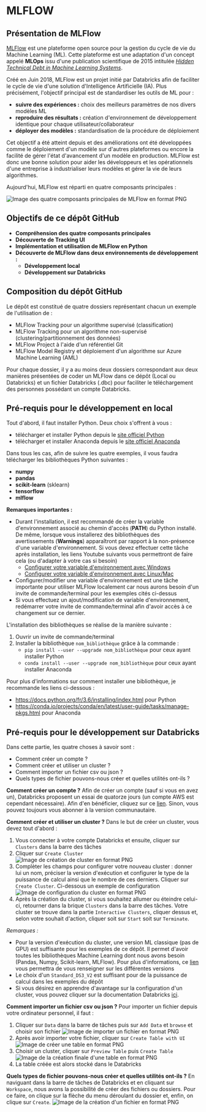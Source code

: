 MLFLOW
======


Présentation de MLFlow
----------------------

[MLFlow](https://www.mlflow.org/) est une plateforme open source pour la gestion du cycle de vie du Machine Learning (ML). Cette plateforme est une adaptation d'un concept appelé **MLOps** issu d'une publication scientifique de 2015 intitulée [*Hidden Technical Debt in Machine Learning Systems*](http://papers.nips.cc/paper/5656-hidden-technical-debt-in-machine-learning-systems.pdf).

Créé en Juin 2018, MLFlow est un projet initié par Databricks afin de faciliter le cycle de vie d'une solution d'Intelligence Artificielle (IA). Plus précisément, l'objectif principal est de standardiser les outils de ML pour :
 * **suivre des expériences :** choix des meilleurs paramètres de nos divers modèles ML
 * **reproduire des résultats :** création d'environnement de développement identique pour chaque utilisateur/collaborateur
 * **déployer des modèles :** standardisation de la procédure de déploiement

Cet objectif a été atteint depuis et des améliorations ont été développées comme le déploiement d'un modèle sur d'autres plateformes ou encore la facilité de gérer l'état d'avancement d'un modèle en production. MLFlow est donc une bonne solution pour aider les développeurs et les opérationnels d'une entreprise à industrialiser leurs modèles et gérer la vie de leurs algorithmes. 

Aujourd'hui, MLFlow est réparti en quatre composants principales :

![Image des quatre composants principales de MLFlow en format PNG](Images/MLFlow_quatre_composants.PNG)

Objectifs de ce dépôt GitHub
----------------------------

 * **Compréhension des quatre composants principales**
 * **Découverte de Tracking UI**
 * **Implémentation et utilisation de MLFlow en Python**
 * **Découverte de MLFlow dans deux environnements de développement :**
   * **Développement local**
   * **Développement sur Databricks**

Composition du dépôt GitHub
---------------------------

Le dépôt est constitué de quatre dossiers représentant chacun un exemple de l'utilisation de :
 * MLFlow Tracking pour un algorithme supervisé (classification)
 * MLFlow Tracking pour un algorithme non-supervisé (clustering/partitionnement des données)
 * MLFlow Project à l'aide d'un référentiel Git
 * MLFlow Model Registry et déploiement d'un algorithme sur Azure Machine Learning (AML)

Pour chaque dossier, il y a au moins deux dossiers correspondant aux deux manières présentées de coder un MLFlow dans ce dépôt (Local ou Databricks) et un fichier Databricks (.dbc) pour faciliter le téléchargement des personnes possédant un compte Databricks.

Pré-requis pour le développement en local
-----------------------------------------

Tout d'abord, il faut installer Python. Deux choix s'offrent à vous :
 * télécharger et installer Python depuis le [site officiel Python](https://www.python.org/downloads/)
 * télécharger et installer Anaconda depuis le [site officiel Anaconda](https://www.anaconda.com/products/individual)
 
Dans tous les cas, afin de suivre les quatre exemples, il vous faudra télécharger les bibliothèques Python suivantes : 
 * **numpy**
 * **pandas**
 * **scikit-learn** (sklearn)
 * **tensorflow**
 * **mlflow**

**Remarques importantes :** 
 * Durant l'installation, il est recommandé de créer la variable d'environnement associé au chemin d'accès (**PATH**) du Python installé. De même, lorsque vous installerez des bibliothèques des avertissements (**Warnings**) apparaîtront par rapport à la non-présence d'une variable d'environnement. Si vous devez effectuer cette tâche après installation, les liens Youtube suivants vous permettront de faire cela (ou d'adapter à votre cas si besoin)
   * [Configurer votre variable d'environnement avec Windows](https://www.youtube.com/watch?v=M2BWTJXDJXY)
   * [Configurer votre variable d'environnement avec Linux/Mac](https://www.youtube.com/watch?v=NvAYH5Qu_YQ)
 * Configurer/modifier une variable d'environnement est une tâche importante pour utiliser MLFlow localement car nous aurons besoin d'un invite de commande/terminal pour les exemples cités ci-dessus
 * Si vous effectuez un ajout/modification de variable d'environnement, redémarrer votre invite de commande/terminal afin d'avoir accès à ce changement sur ce dernier.

L'installation des bibliothèques se réalise de la manière suivante :
  1. Ouvrir un invite de commande/terminal
  2. Installer la bibliothèque `nom_bibliothèque` grâce à la commande : 
     * `pip install --user --upgrade nom_bibliothèque` pour ceux ayant installer Python 
     * `conda install --user --upgrade nom_bibliothèque` pour ceux ayant installer Anaconda

Pour plus d'informations sur comment installer une bibliothèque, je recommande les liens ci-dessous : 
* https://docs.python.org/fr/3.6/installing/index.html pour Python
* https://conda.io/projects/conda/en/latest/user-guide/tasks/manage-pkgs.html pour Anaconda

Pré-requis pour le développement sur Databricks
-----------------------------------------------

Dans cette partie, les quatre choses à savoir sont :
* Comment créer un compte ?
* Comment créer et utiliser un cluster ?
* Comment importer un fichier csv ou json ?
* Quels types de fichier pouvons-nous créer et quelles utilités ont-ils ?

**Comment créer un compte ?**
Afin de créer un compte (sauf si vous en avez un), Databricks proposent un essai de quatorze jours (un compte AWS est cependant nécessaire). Afin d'en bénéficier, cliquez sur ce [lien](https://docs.databricks.com/getting-started/try-databricks.html#). Sinon, vous pouvez toujours vous abonner à la version communautaire.

**Comment créer et utiliser un cluster ?**
Dans le but de créer un cluster, vous devez tout d'abord :
1. Vous connecter à votre compte Databricks et ensuite, cliquer sur `Clusters` dans la barre des tâches
2. Cliquer sur `Create Cluster`
![Image de création de cluster en format PNG](Images/creation_de_cluster.png)
3. Complèter les champs pour configurer votre nouveau cluster : donner lui un nom, préciser la version d'exécution et configurer le type de la puissance de calcul ainsi que le nombre de ces derniers. Cliquer sur `Create Cluster`. Ci-dessous un exemple de configuration
![Image de configuration du cluster en format PNG](Images/configuration_du_cluster.png)
4. Après la création du cluster, si vous souhaitez allumer ou éteindre celui-ci, retourner dans la brique `Clusters` dans la barre des tâches. Votre cluster se trouve dans la partie `Interactive Clusters`, cliquer dessus et, selon votre souhait d'action, cliquer soit sur `Start` soit sur `Terminate`.

*Remarques :*
* Pour la version d'exécution du cluster, une version ML classique (pas de GPU) est suffisante pour les exemples de ce dépôt. Il permet d'avoir toutes les bibliothèques Machine Learning dont nous avons besoin (Pandas, Numpy, Scikit-learn, MLFlow). Pour plus d'informations, ce [lien](https://docs.databricks.com/runtime/index.html) vous permettra de vous renseigner sur les différentes versions
* Le choix d'un `Standard_DS3_V2` est suffisant pour de la puissance de calcul dans les exemples du dépôt
* Si vous désirez en apprendre d'avantage sur la configuration d'un cluster, vous pouvez cliquer sur la documentation Databricks [ici](https://docs.databricks.com/clusters/configure.html).

**Comment importer un fichier csv ou json ?**
Pour importer un fichier depuis votre ordinateur personnel, il faut :
1. Cliquer sur `Data` dans la barre de tâches puis sur `Add Data` et `browse` et choisir son fichier
![Image de importer un fichier en format PNG](Images/importer_un_fichier.png)
2. Après avoir importer votre fichier, cliquer sur `Create Table with UI`
![Image de créer une table en format PNG](Images/creer_table.png)
3. Choisir un cluster, cliquer sur `Preview Table` puis `Create Table`
![Image de la création finale d'une table en format PNG](Images/creation_table.png)
4. La table créée est alors stocké dans le Databricks

**Quels types de fichier pouvons-nous créer et quelles utilités ont-ils ?**
En naviguant dans la barre de tâches de Databricks et en cliquant sur `Workspace`, nous avons la possibilité de créer des fichiers ou dossiers. Pour ce faire, on clique sur la flèche du menu déroulant du dossier et, enfin, on clique sur `Create`.
![Image de la création d'un fichier en format PNG](Images/creation_fichier.png)
